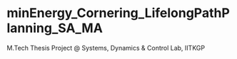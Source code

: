 # minEnergy_Cornering_LifelongPathPlanning_SA_MA
M.Tech Thesis Project @ Systems, Dynamics &amp; Control Lab, IITKGP
